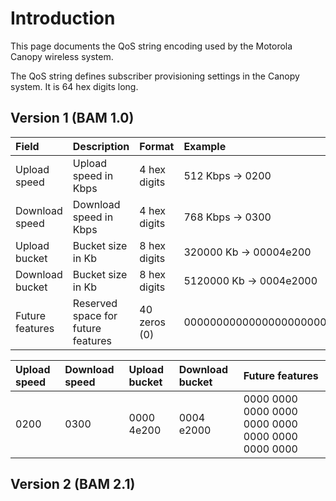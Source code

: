 # Introduction #
This page documents the QoS string encoding used by the Motorola Canopy wireless system.

The QoS string defines subscriber provisioning settings in the Canopy system. It is 64 hex digits long.

## Version 1 (BAM 1.0) ##

| **Field** | **Description** | **Format** | **Example** |
|:----------|:----------------|:-----------|:------------|
| Upload speed | Upload speed in Kbps | 4 hex digits | 512 Kbps -> 0200 |
| Download speed | Download speed in Kbps | 4 hex digits | 768 Kbps -> 0300 |
| Upload bucket | Bucket size in Kb | 8 hex digits | 320000 Kb -> 00004e200 |
| Download bucket | Bucket size in Kb | 8 hex digits | 5120000 Kb -> 0004e2000|
| Future features | Reserved space for future features | 40 zeros (0) | 0000000000000000000000000000000000000000 |

| Upload speed | Download speed | Upload bucket | Download bucket | Future features |
|:-------------|:---------------|:--------------|:----------------|:----------------|
| 0200         | 0300           | 0000 4e200    | 0004 e2000      | 0000 0000 0000 0000 0000 0000 0000 0000 0000 0000 |

## Version 2 (BAM 2.1) ##